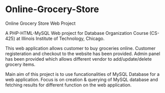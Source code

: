 # Online-Grocery-Store
Online Grocery Store Web Project

A PHP-HTML-MySQL Web project for Database Organization Course (CS-425) at Illinois Institute of Technology, Chicago.

This web application allows customer to buy groceries online. Customer registeration and checkout to the website has been provided. Admin panel has been provided which allows different vendor to add/update/delete grocery items.

Main aim of this project is to use funcationalities of MySQL Database for a web application. 
Focus is on creation & querying of MySQL database and fetching results for different function on the web application.

